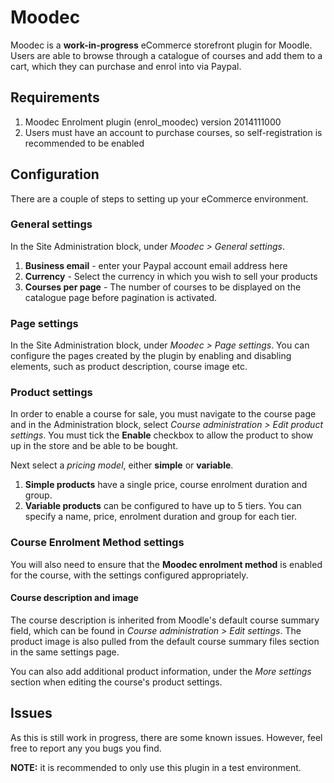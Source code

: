 # Moodec

Moodec is a **work-in-progress** eCommerce storefront plugin for Moodle. Users are able to browse through a catalogue of courses and add them to a cart, which they can purchase and enrol into via Paypal.


## Requirements

1. Moodec Enrolment plugin (enrol_moodec) version 2014111000
2. Users must have an account to purchase courses, so self-registration is recommended to be enabled


## Configuration

There are a couple of steps to setting up your eCommerce environment.

### General settings

In the Site Administration block, under *Moodec > General settings*.  

1. **Business email** - enter your Paypal account email address here
2. **Currency** - Select the currency in which you wish to sell your products
3. **Courses per page** - The number of courses to be displayed on the catalogue page before pagination is activated.

### Page settings

In the Site Administration block, under *Moodec > Page settings*. You can configure the pages created by the plugin by enabling and disabling elements, such as product description, course image etc.

### Product settings

In order to enable a course for sale, you must navigate to the course page and in the Administration block, select *Course administration > Edit product settings*. You must tick the **Enable** checkbox to allow the product to show up in the store and be able to be bought.

Next select a *pricing model*, either **simple** or **variable**. 

1. **Simple products** have a single price, course enrolment duration and group.
2. **Variable products** can be configured to have up to 5 tiers. You can specify a name, price, enrolment duration and group for each tier.

### Course Enrolment Method settings

You will also need to ensure that the **Moodec enrolment method** is enabled for the course, with the settings configured appropriately.

#### Course description and image

The course description is inherited from Moodle's default course summary field, which can be found in *Course administration > Edit settings*. The product image is also pulled from the default course summary files section in the same settings page.

You can also add additional product information, under the *More settings* section when editing the course's product settings.


## Issues

As this is still work in progress, there are some known issues. However, feel free to report any you bugs you find. 

**NOTE:** it is recommended to only use this plugin in a test environment.
